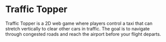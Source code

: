 # Traffic Topper

Traffic Topper is a 2D web game where players control a taxi that can stretch vertically to clear other cars in traffic. The goal is to navigate through congested roads and reach the airport before your flight departs.

